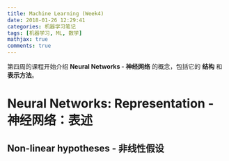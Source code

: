 ```yaml
---
title: Machine Learning (Week4)
date: 2018-01-26 12:29:41
categories: 机器学习笔记
tags: [机器学习, ML, 数学]
mathjax: true
comments: true
---
```

第四周的课程开始介绍 __Neural Networks - 神经网络__ 的概念，包括它的 __结构__ 和 __表示方法__。

<!--more-->

# Neural Networks: Representation - 神经网络：表述
## Non-linear hypotheses - 非线性假设
